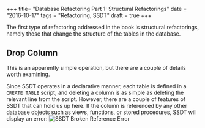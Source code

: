 +++
title=  "Database Refactoring Part 1: Structural Refactorings"
date =  "2016-10-17"
tags = "Refactoring, SSDT"
draft = true
+++

The first type of refactoring addressed in the book is structural refactorings, namely those that change the structure of the tables in the database.

## Drop Column

This is an apparently simple operation, but there are a couple of details worth examining. 

Since SSDT operates in a declarative manner, each table is defined in a `CREATE TABLE` script, and deleting a column is as simple as deleting the relevant line from the script. However, there are a couple of features of SSDT that can hold us up here. If the column is referenced by any other database objects such as views, functions, or stored procedures, SSDT will display an error:
![SSDT Broken Reference Error](https://s3-eu-west-1.amazonaws.com/aksidjenakfjg/ssdt-refactoring-part-1/DropColumnReferencedByProcedure.PNG "SSDT Broken Reference Error")